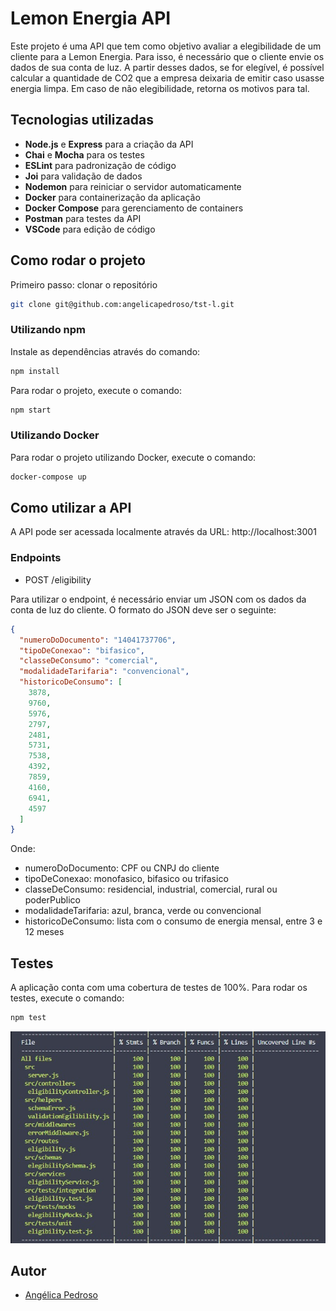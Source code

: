 # Lemon Energia API

Este projeto é uma API que tem como objetivo avaliar a elegibilidade de um cliente para a Lemon Energia. Para isso, é necessário que o cliente envie os dados de sua conta de luz. A partir desses dados, se for elegível, é possível calcular a quantidade de CO2 que a empresa deixaria de emitir caso usasse energia limpa. Em caso de não elegibilidade, retorna os motivos para tal.

## Tecnologias utilizadas

- **Node.js** e **Express** para a criação da API
- **Chai** e **Mocha** para os testes
- **ESLint** para padronização de código
- **Joi** para validação de dados
- **Nodemon** para reiniciar o servidor automaticamente
- **Docker** para containerização da aplicação
- **Docker Compose** para gerenciamento de containers
- **Postman** para testes da API
- **VSCode** para edição de código

## Como rodar o projeto

Primeiro passo: clonar o repositório

```bash
git clone git@github.com:angelicapedroso/tst-l.git
```

### Utilizando npm

Instale as dependências através do comando:

```bash
npm install
```

Para rodar o projeto, execute o comando:

```bash
npm start
```

### Utilizando Docker

Para rodar o projeto utilizando Docker, execute o comando:

```bash
docker-compose up
```

## Como utilizar a API

A API pode ser acessada localmente através da URL: http://localhost:3001

### Endpoints

- POST /eligibility

Para utilizar o endpoint, é necessário enviar um JSON com os dados da conta de luz do cliente. O formato do JSON deve ser o seguinte:

```json
{
  "numeroDoDocumento": "14041737706",
  "tipoDeConexao": "bifasico",
  "classeDeConsumo": "comercial",
  "modalidadeTarifaria": "convencional",
  "historicoDeConsumo": [
    3878,
    9760,
    5976,
    2797,
    2481,
    5731,
    7538,
    4392,
    7859,
    4160,
    6941, 
    4597  
  ]
}
```

Onde:

- numeroDoDocumento: CPF ou CNPJ do cliente
- tipoDeConexao: monofasico, bifasico ou trifasico
- classeDeConsumo: residencial, industrial, comercial, rural ou poderPublico
- modalidadeTarifaria: azul, branca, verde ou convencional
- historicoDeConsumo: lista com o consumo de energia mensal, entre 3 e 12 meses

## Testes

A aplicação conta com uma cobertura de testes de 100%. Para rodar os testes, execute o comando:

```bash
npm test
```

![Testes](./public/testes-lemon-api.jpeg)

## Autor

- [Angélica Pedroso](https://www.linkedin.com/in/angelica-pedroso/)
